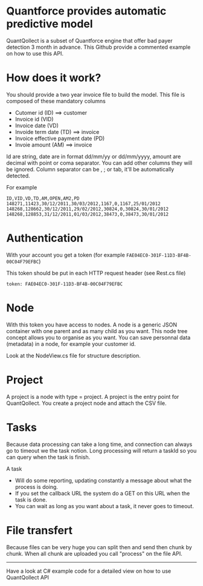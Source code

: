# Quantforce provides automatic predictive model

QuantQollect is a subset of Quantforce engine that offer bad payer detection 3 month in advance. This Github provide a commented example on how to use this API.

# How does it work?

You should provide a two year invoice file to build the model. This file is composed of these mandatory columns
- Cutomer id (ID) ==> customer
- Invoice id (VID)
- Invoice date (VD)
- Invoide term date (TD) ==> invoice
- Invoice effective payment date (PD)
- Invoie amount (AM) ==> invoice
    
Id are string, date are in format dd/mm/yy or dd/mm/yyyy, amount are decimal with point or coma separator. You can add other columns they will be ignored. Column separator can be , ; or tab, it'll be automatically detected.

For example

`ID,VID,VD,TD,AM,OPEN,AM2,PD
148271,11423,30/12/2011,30/03/2012,1167,0,1167,25/01/2012
148268,128662,30/12/2011,29/02/2012,30824,0,30824,30/01/2012
148268,128853,31/12/2011,01/03/2012,38473,0,38473,30/01/2012`

# Authentication
With your account you get a token (for example `FAE04EC0-301F-11D3-BF4B-00C04F79EFBC`)

This token should be put in each HTTP request header (see Rest.cs file)

`token: FAE04EC0-301F-11D3-BF4B-00C04F79EFBC`

# Node
With this token you have access to nodes. A node is a generic JSON container with one parent and as many child as you want. This node tree concept allows you to organise as you want. You can save personnal data (metadata) in a node, for example your customer id.

Look at the NodeView.cs file for structure description.

# Project
A project is a node with type = project. A project is the entry point for QuantQollect. You create a project node and attach the CSV file.

# Tasks
Because data processing can take a long time, and connection can always go to timeout we the task notion. Long processing will return a taskId so you can query when the task is finish. 

A task
- Will do some reporting, updating constantly a message about what the process is doing.
- If you set the callback URL the system do a GET on this URL when the task is done.
- You can wait as long as you want about a task, it never goes to timeout.

# File transfert
Because files can be very huge you can split then and send then chunk by chunk. When all chunk are uploaded you call "process" on the file API.

---
Have a look at C# example code for a detailed view on how to use QuantQollect API
